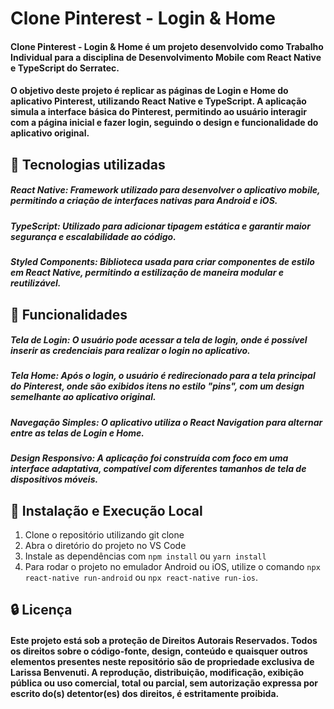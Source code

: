 # Clone Pinterest - Login & Home
#### **Clone Pinterest - Login & Home** é um projeto desenvolvido como **Trabalho Individual** para a disciplina de **Desenvolvimento Mobile com React Native e TypeScript** do **Serratec**.

#### O objetivo deste projeto é replicar as páginas de **Login** e **Home** do aplicativo **Pinterest**, utilizando **React Native** e **TypeScript**. A aplicação simula a interface básica do Pinterest, permitindo ao usuário interagir com a página inicial e fazer login, seguindo o design e funcionalidade do aplicativo original.

## 🚀 Tecnologias utilizadas
##### **React Native**: Framework utilizado para desenvolver o aplicativo mobile, permitindo a criação de interfaces nativas para Android e iOS.

##### **TypeScript**: Utilizado para adicionar tipagem estática e garantir maior segurança e escalabilidade ao código.

##### **Styled Components**: Biblioteca usada para criar componentes de estilo em React Native, permitindo a estilização de maneira modular e reutilizável.

## 🔎 Funcionalidades
##### Tela de Login: O usuário pode acessar a tela de login, onde é possível inserir as credenciais para realizar o login no aplicativo.

##### Tela Home: Após o login, o usuário é redirecionado para a tela principal do Pinterest, onde são exibidos itens no estilo "pins", com um design semelhante ao aplicativo original.

##### Navegação Simples: O aplicativo utiliza o **React Navigation** para alternar entre as telas de Login e Home.

##### Design Responsivo: A aplicação foi construída com foco em uma interface adaptativa, compatível com diferentes tamanhos de tela de dispositivos móveis.

## 📂 Instalação e Execução Local
1. Clone o repositório utilizando git clone
2. Abra o diretório do projeto no VS Code
3. Instale as dependências com `npm install` ou `yarn install`
4. Para rodar o projeto no emulador Android ou iOS, utilize o comando `npx react-native run-android` ou `npx react-native run-ios`.

## 🔒 Licença
#### Este projeto está sob a proteção de **Direitos Autorais Reservados**. Todos os direitos sobre o código-fonte, design, conteúdo e quaisquer outros elementos presentes neste repositório são de propriedade exclusiva de Larissa Benvenuti. A reprodução, distribuição, modificação, exibição pública ou uso comercial, total ou parcial, sem autorização expressa por escrito do(s) detentor(es) dos direitos, é estritamente proibida.
